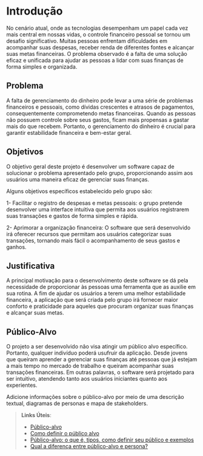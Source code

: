 # Introdução

No cenário atual, onde as tecnologias desempenham um papel cada vez mais central em nossas vidas, o controle financeiro pessoal se tornou um desafio significativo. Muitas pessoas enfrentam dificuldades em acompanhar suas despesas, receber renda de diferentes fontes e alcançar suas metas financeiras. O problema observado é a falta de uma solução eficaz e unificada para ajudar as pessoas a lidar com suas finanças de forma simples e organizada.

## Problema

A falta de gerenciamento do dinheiro pode levar a uma série de problemas financeiros e pessoais, como dívidas crescentes e atrasos de pagamentos, consequentemente comprometendo metas financeiras. Quando as pessoas não possuem controle sobre seus gastos, ficam mais propensas a gastar mais do que recebem. Portanto, o gerenciamento do dinheiro é crucial para garantir estabilidade financeira e bem-estar geral.

## Objetivos

O objetivo geral deste projeto é desenvolver um software capaz de solucionar o problema apresentado pelo grupo, proporcionando assim aos usuários uma maneira eficaz de gerenciar suas finanças.

Alguns objetivos específicos estabelecido pelo grupo são:

1- Facilitar o registro de despesas e metas pessoais: o grupo pretende desenvolver uma interface intuitiva que permita aos usuários registrarem suas transações e gastos de forma simples e rápida.

2- Aprimorar a organização financeira: O software que será desenvolvido irá oferecer recursos que permitam aos usuários categorizar suas transações, tornando mais fácil o acompanhamento de seus gastos e ganhos.  

## Justificativa

A principal motivação para o desenvolvimento deste software se dá pela necessidade de proporcionar às pessoas uma ferramenta que as auxilie em sua rotina. A fim de ajudar os usuários a terem uma melhor estabilidade financeira, a aplicação que será criada pelo grupo irá fornecer maior conforto e praticidade para aqueles que procuram organizar suas finanças e alcançar suas metas. 

## Público-Alvo

O projeto a ser desenvolvido não visa atingir um público alvo específico. Portanto, qualquer indivíduo poderá usufruir da aplicação. Desde jovens que queiram aprender a gerenciar suas finanças até pessoas que já estejam a mais tempo no mercado de trabalho e queiram acompanhar suas transações financeiras. Em outras palavras, o software será projetado para ser intuitivo, atendendo tanto aos usuários iniciantes quanto aos experientes.

Adicione informações sobre o público-alvo por meio de uma descrição textual, diagramas de personas e mapa de stakeholders.

> **Links Úteis**:
> - [Público-alvo](https://blog.hotmart.com/pt-br/publico-alvo/)
> - [Como definir o público alvo](https://exame.com/pme/5-dicas-essenciais-para-definir-o-publico-alvo-do-seu-negocio/)
> - [Público-alvo: o que é, tipos, como definir seu público e exemplos](https://klickpages.com.br/blog/publico-alvo-o-que-e/)
> - [Qual a diferença entre público-alvo e persona?](https://rockcontent.com/blog/diferenca-publico-alvo-e-persona/)
